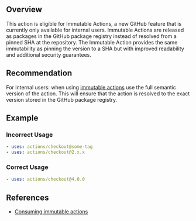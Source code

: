 ## Overview

This action is eligible for Immutable Actions, a new GitHub feature that is currently only available for internal users. Immutable Actions are released as packages in the GitHub package registry instead of resolved from a pinned SHA at the repository. The Immutable Action provides the same immutability as pinning the version to a SHA but with improved readability and additional security guarantees.

## Recommendation

For internal users: when using [immutable actions](https://github.com/github/package-registry-team/blob/main/docs/immutable-actions/immutable-actions-howto.md) use the full semantic version of the action. This will ensure that the action is resolved to the exact version stored in the GitHub package registry.

## Example

### Incorrect Usage

```yaml
- uses: actions/checkout@some-tag
- uses: actions/checkout@2.x.x
```

### Correct Usage

```yaml
- uses: actions/checkout@4.0.0
```

## References

- [Consuming immutable actions]()
